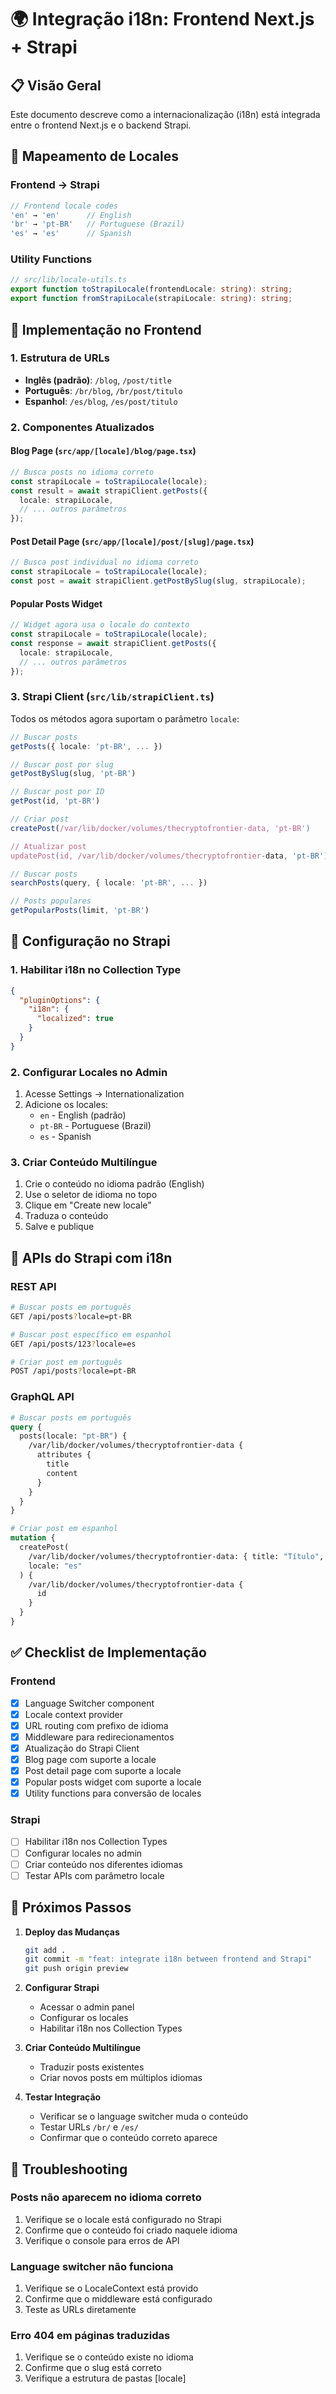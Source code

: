 # 🌍 Integração i18n: Frontend Next.js + Strapi

## 📋 Visão Geral

Este documento descreve como a internacionalização (i18n) está integrada entre o frontend Next.js e o backend Strapi.

## 🔄 Mapeamento de Locales

### Frontend → Strapi
```typescript
// Frontend locale codes
'en' → 'en'      // English
'br' → 'pt-BR'   // Portuguese (Brazil)
'es' → 'es'      // Spanish
```

### Utility Functions
```typescript
// src/lib/locale-utils.ts
export function toStrapiLocale(frontendLocale: string): string;
export function fromStrapiLocale(strapiLocale: string): string;
```

## 🎯 Implementação no Frontend

### 1. Estrutura de URLs
- **Inglês (padrão)**: `/blog`, `/post/title`
- **Português**: `/br/blog`, `/br/post/titulo`
- **Espanhol**: `/es/blog`, `/es/post/titulo`

### 2. Componentes Atualizados

#### Blog Page (`src/app/[locale]/blog/page.tsx`)
```typescript
// Busca posts no idioma correto
const strapiLocale = toStrapiLocale(locale);
const result = await strapiClient.getPosts({ 
  locale: strapiLocale,
  // ... outros parâmetros
});
```

#### Post Detail Page (`src/app/[locale]/post/[slug]/page.tsx`)
```typescript
// Busca post individual no idioma correto
const strapiLocale = toStrapiLocale(locale);
const post = await strapiClient.getPostBySlug(slug, strapiLocale);
```

#### Popular Posts Widget
```typescript
// Widget agora usa o locale do contexto
const strapiLocale = toStrapiLocale(locale);
const response = await strapiClient.getPosts({
  locale: strapiLocale,
  // ... outros parâmetros
});
```

### 3. Strapi Client (`src/lib/strapiClient.ts`)

Todos os métodos agora suportam o parâmetro `locale`:

```typescript
// Buscar posts
getPosts({ locale: 'pt-BR', ... })

// Buscar post por slug
getPostBySlug(slug, 'pt-BR')

// Buscar post por ID
getPost(id, 'pt-BR')

// Criar post
createPost(/var/lib/docker/volumes/thecryptofrontier-data, 'pt-BR')

// Atualizar post
updatePost(id, /var/lib/docker/volumes/thecryptofrontier-data, 'pt-BR')

// Buscar posts
searchPosts(query, { locale: 'pt-BR', ... })

// Posts populares
getPopularPosts(limit, 'pt-BR')
```

## 🔧 Configuração no Strapi

### 1. Habilitar i18n no Collection Type

```json
{
  "pluginOptions": {
    "i18n": {
      "localized": true
    }
  }
}
```

### 2. Configurar Locales no Admin

1. Acesse Settings → Internationalization
2. Adicione os locales:
   - `en` - English (padrão)
   - `pt-BR` - Portuguese (Brazil)
   - `es` - Spanish

### 3. Criar Conteúdo Multilíngue

1. Crie o conteúdo no idioma padrão (English)
2. Use o seletor de idioma no topo
3. Clique em "Create new locale"
4. Traduza o conteúdo
5. Salve e publique

## 📡 APIs do Strapi com i18n

### REST API
```bash
# Buscar posts em português
GET /api/posts?locale=pt-BR

# Buscar post específico em espanhol
GET /api/posts/123?locale=es

# Criar post em português
POST /api/posts?locale=pt-BR
```

### GraphQL API
```graphql
# Buscar posts em português
query {
  posts(locale: "pt-BR") {
    /var/lib/docker/volumes/thecryptofrontier-data {
      attributes {
        title
        content
      }
    }
  }
}

# Criar post em espanhol
mutation {
  createPost(
    /var/lib/docker/volumes/thecryptofrontier-data: { title: "Título", content: "Contenido" }
    locale: "es"
  ) {
    /var/lib/docker/volumes/thecryptofrontier-data {
      id
    }
  }
}
```

## ✅ Checklist de Implementação

### Frontend
- [x] Language Switcher component
- [x] Locale context provider
- [x] URL routing com prefixo de idioma
- [x] Middleware para redirecionamentos
- [x] Atualização do Strapi Client
- [x] Blog page com suporte a locale
- [x] Post detail page com suporte a locale
- [x] Popular posts widget com suporte a locale
- [x] Utility functions para conversão de locales

### Strapi
- [ ] Habilitar i18n nos Collection Types
- [ ] Configurar locales no admin
- [ ] Criar conteúdo nos diferentes idiomas
- [ ] Testar APIs com parâmetro locale

## 🚀 Próximos Passos

1. **Deploy das Mudanças**
   ```bash
   git add .
   git commit -m "feat: integrate i18n between frontend and Strapi"
   git push origin preview
   ```

2. **Configurar Strapi**
   - Acessar o admin panel
   - Configurar os locales
   - Habilitar i18n nos Collection Types

3. **Criar Conteúdo Multilíngue**
   - Traduzir posts existentes
   - Criar novos posts em múltiplos idiomas

4. **Testar Integração**
   - Verificar se o language switcher muda o conteúdo
   - Testar URLs `/br/` e `/es/`
   - Confirmar que o conteúdo correto aparece

## 🐛 Troubleshooting

### Posts não aparecem no idioma correto
1. Verifique se o locale está configurado no Strapi
2. Confirme que o conteúdo foi criado naquele idioma
3. Verifique o console para erros de API

### Language switcher não funciona
1. Verifique se o LocaleContext está provido
2. Confirme que o middleware está configurado
3. Teste as URLs diretamente

### Erro 404 em páginas traduzidas
1. Verifique se o conteúdo existe no idioma
2. Confirme que o slug está correto
3. Verifique a estrutura de pastas [locale]